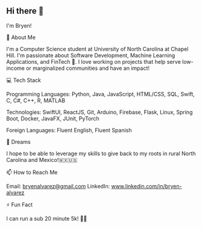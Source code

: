 ## Hi there 👋

I'm Bryen!

🚀 About Me

I'm a Computer Science student at University of North Carolina at Chapel Hill. I'm passionate about Software Development, Machine Learning Applications, and FinTech 🤖. I love working on projects that help serve low-income or marginalized communities and have an impact!

💻 Tech Stack

Programming Languages: Python, Java, JavaScript, HTML/CSS, SQL, Swift, C, C#, C++, R, MATLAB

Technologies: SwiftUI, ReactJS, Git, Arduino, Firebase, Flask, Linux, Spring Boot, Docker, JavaFX, JUnit, PyTorch

Foreign Languages: Fluent English, Fluent Spanish

🎯 Dreams

I hope to be able to leverage my skills to give back to my roots in rural North Carolina and Mexico!🇲🇽🇺🇸

📫 How to Reach Me

Email: bryenalvarez@gmail.com LinkedIn: www.linkedin.com/in/bryen-alvarez

⚡ Fun Fact

I can run a sub 20 minute 5k! 🏃💨

<!--
**bryenalvarez/bryenalvarez** is a ✨ _special_ ✨ repository because its `README.md` (this file) appears on your GitHub profile.

Here are some ideas to get you started:

- 🔭 I’m currently working on ...
- 🌱 I’m currently learning ...
- 👯 I’m looking to collaborate on ...
- 🤔 I’m looking for help with ...
- 💬 Ask me about ...
- 📫 How to reach me: ...
- 😄 Pronouns: ...
- ⚡ Fun fact: ...
-->
